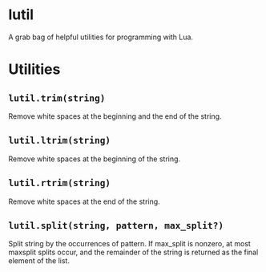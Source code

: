 lutil
====

A grab bag of helpful utilities for programming with Lua.

# Utilities

`lutil.trim(string)`
----
Remove white spaces at the beginning and the end of the string.

`lutil.ltrim(string)`
----
Remove white spaces at the beginning of the string.

`lutil.rtrim(string)`
----
Remove white spaces at the end of the string.

`lutil.split(string, pattern, max_split?)`
----
Split string by the occurrences of pattern. If max_split is nonzero, at most
maxsplit splits occur, and the remainder of the string is returned as the final
element of the list.

